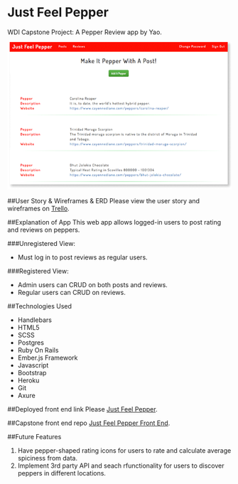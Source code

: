 # Just Feel Pepper
WDI Capstone Project: A Pepper Review app by Yao.

![Logo](https://raw.githubusercontent.com/msyao/just-feel-pepper-client/master/app/screenshot.png)

##User Story & Wireframes & ERD
Please view the user story and wireframes on [Trello](https://trello.com/b/FzoDbOkG/just-feel-pepper).

##Explanation of App
This web app allows logged-in users to post rating and reviews on peppers.

###Unregistered View:
-   Must log in to post reviews as regular users.

###Registered View:
-   Admin users can CRUD on both posts and reviews.
-   Regular users can CRUD on reviews.

##Technologies Used

-   Handlebars
-   HTML5
-   SCSS
-   Postgres
-   Ruby On Rails
-   Ember.js Framework
-   Javascript
-   Bootstrap
-   Heroku
-   Git
-   Axure

##Deployed front end link
Please [Just Feel Pepper](https://github.com/msyao/just-feel-pepper-client).

##Capstone front end repo
[Just Feel Pepper Front End](https://github.com/msyao/just-feel-pepper-client).

##Future Features
1. Have pepper-shaped rating icons for users to rate and calculate average spiciness from data.
2. Implement 3rd party API and seach rfunctionality for users to discover peppers in different locations.
